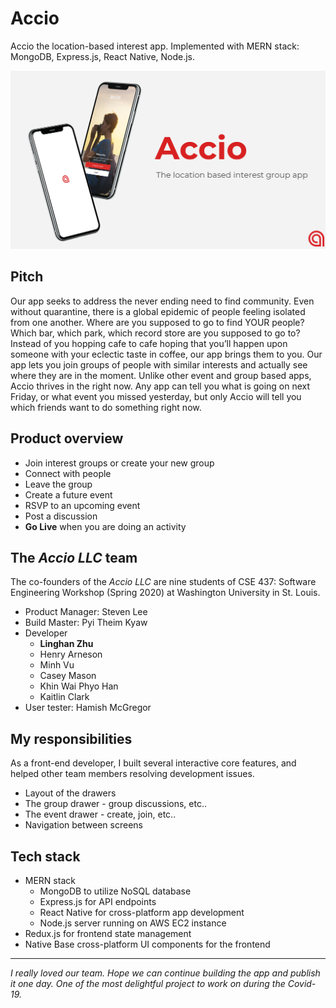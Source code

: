 # Accio
Accio the location-based interest app. Implemented with MERN stack: MongoDB, Express.js, React Native, Node.js.

<img src='./frontend/assets/accio-icons/pitch.png' />

## Pitch
Our app seeks to address the never ending need to find community. Even without quarantine, there is a global epidemic of people feeling isolated from one another. Where are you supposed to go to find YOUR people? Which bar, which park, which record store are you supposed to go to? Instead of you hopping cafe to cafe hoping that you’ll happen upon someone with your eclectic taste in coffee, our app brings them to you. Our app lets you join groups of people with similar interests and actually see where they are in the moment. Unlike other event and group based apps, Accio thrives in the right now. Any app can tell you what is going on next Friday, or what event you missed yesterday, but only Accio will tell you which friends want to do something right now. 

## Product overview
* Join interest groups or create your new group
* Connect with people
* Leave the group
* Create a future event
* RSVP to an upcoming event 
* Post a discussion
* **Go Live** when you are doing an activity

## The *Accio LLC* team
The co-founders of the *Accio LLC* are nine students of CSE 437: Software Engineering Workshop (Spring 2020) at Washington University in St. Louis.
* Product Manager: Steven Lee
* Build Master: Pyi Theim Kyaw
* Developer
  * **Linghan Zhu**
  * Henry Arneson
  * Minh Vu
  * Casey Mason
  * Khin Wai Phyo Han
  * Kaitlin Clark
* User tester: Hamish McGregor

## My responsibilities
As a front-end developer, I built several interactive core features, and helped other team members resolving development issues.
* Layout of the drawers
* The group drawer - group discussions, etc..
* The event drawer - create, join, etc..
* Navigation between screens

## Tech stack
* MERN stack
  * MongoDB to utilize NoSQL database
  * Express.js for API endpoints
  * React Native for cross-platform app development
  * Node.js server running on AWS EC2 instance
* Redux.js for frontend state management
* Native Base cross-platform UI components for the frontend

---
*I really loved our team. Hope we can continue building the app and publish it one day. One of the most delightful project to work on during the Covid-19.*

